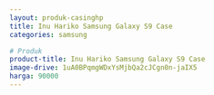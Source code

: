```yaml
---
layout: produk-casinghp
title: Inu Hariko Samsung Galaxy S9 Case
categories: samsung

# Produk
product-title: Inu Hariko Samsung Galaxy S9 Case
image-drive: 1uA0BPqmgWDxYsMjbQa2cJCgn0n-jaIX5
harga: 90000
---
```

